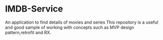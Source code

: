# IMDB-Service
An application to find details of movies and series
This repository is a useful and good sample of working with concepts such as MVP design pattern,retrofit and RX.
